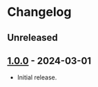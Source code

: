 # Changelog


## Unreleased

## [1.0.0] - 2024-03-01

- Initial release.


[1.0.0]: https://github.com/a-ui/atlas_branding_scss/tree/v1.0.0

